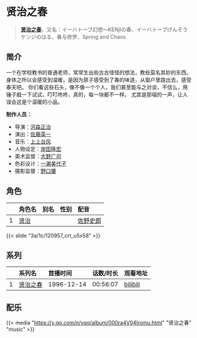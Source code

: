 # 贤治之春


> <u>**[贤治之春](http://bgm.tv/subject/3697)**</u>，又名：イーハトーブ幻想〜KENjIの春、イーハトーブげんそう ケンジのはる、春与修罗、Spring and Chaos

## 简介


一个在学校教书的普通老师，常常生出些古古怪怪的想法，教些莫名其妙的东西。
身体之所以会感受到温暖，是因为原子感受到了春的味道，从窗户里跳出去，感受春天吧。
你们看这些石头，像不像一个个人，我们甚至能与之对谈，不信么，用锤子敲一下试试，叮叮咚咚，真的，每一块都不一样。
尤其是那喵的一声，让人误会这是个温暖的小品。

**制作人员：**
- 导演：[河森正治](http://bgm.tv/person/253)
- 演出：[佐藤英一](http://bgm.tv/person/2014)
- 音乐：[上上台风](http://bgm.tv/person/2246)
- 人物设定：[岸田隆宏](http://bgm.tv/person/360)
- 美术监督：[大野广司](http://bgm.tv/person/14773)
- 色彩设计：[一濑美代子](http://bgm.tv/person/952)
- 摄影监督：[野口肇](http://bgm.tv/person/1321)

## 角色

|     |   角色名   |   别名  | 性别 |  配音  |
|:--- |:------  |:----      |:---  |:--   |
| 1 | [贤治](http://bgm.tv/character/120957) |  |  | [佐野史郎](http://bgm.tv/person/19937) |

{{< slide "3a/1c/120957_crt_u5x58" >}}

## 系列

|     | 系列名  | 首播时间       | 话数/时长    | 观看地址                                                      |
|:----|:-----|:-----------|:---------|:----------------------------------------------------------|
| 1   |[贤治之春](https://bgm.tv/subject/3697)| 1996-12-14 | 00:56:07 | [bilibili](https://www.bilibili.com/bangumi/play/ep79236) |


## 配乐

{{< media "https://y.qq.com/n/yqq/album/000ra4V04Iromu.html" 
"贤治之春" 
"music" >}}


        

